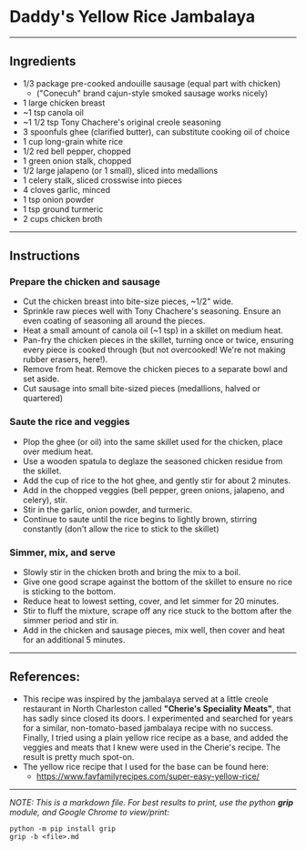 # Daddy's Yellow Rice Jambalaya

***
## Ingredients
+ 1/3 package pre-cooked andouille sausage (equal part with chicken)
  + ("Conecuh" brand cajun-style smoked sausage works nicely)
+ 1 large chicken breast
+ ~1 tsp canola oil
+ ~1 1/2 tsp Tony Chachere's original creole seasoning
+ 3 spoonfuls ghee (clarified butter), can substitute cooking oil of choice
+ 1 cup long-grain white rice
+ 1/2 red bell pepper, chopped
+ 1 green onion stalk, chopped
+ 1/2 large jalapeno (or 1 small), sliced into medallions
+ 1 celery stalk, sliced crosswise into pieces
+ 4 cloves garlic, minced
+ 1 tsp onion powder
+ 1 tsp ground turmeric
+ 2 cups chicken broth
***
## Instructions

### Prepare the chicken and sausage
+ Cut the chicken breast into bite-size pieces, ~1/2" wide.
+ Sprinkle raw pieces well with Tony Chachere's seasoning.  Ensure an even coating of seasoning all around the pieces.
+ Heat a small amount of canola oil (~1 tsp) in a skillet on medium heat.
+ Pan-fry the chicken pieces in the skillet, turning once or twice, ensuring every piece is cooked through (but not overcooked! We're not making rubber erasers, here!).
+ Remove from heat. Remove the chicken pieces to a separate bowl and set aside.
+ Cut sausage into small bite-sized pieces (medallions, halved or quartered)

### Saute the rice and veggies
+ Plop the ghee (or oil) into the same skillet used for the chicken, place over medium heat.
+ Use a wooden spatula to deglaze the seasoned chicken residue from the skillet.
+ Add the cup of rice to the hot ghee, and gently stir for about 2 minutes.
+ Add in the chopped veggies (bell pepper, green onions, jalapeno, and celery), stir.
+ Stir in the garlic, onion powder, and turmeric.
+ Continue to saute until the rice begins to lightly brown, stirring constantly (don't allow the rice to stick to the skillet)

### Simmer, mix, and serve
+ Slowly stir in the chicken broth and bring the mix to a boil.
+ Give one good scrape against the bottom of the skillet to ensure no rice is sticking to the bottom.
+ Reduce heat to lowest setting, cover, and let simmer for 20 minutes.
+ Stir to fluff the mixture, scrape off any rice stuck to the bottom after the simmer period and stir in.
+ Add in the chicken and sausage pieces, mix well, then cover and heat for an additional 5 minutes.

***
## References:

+ This recipe was inspired by the jambalaya served at a little creole restaurant in North Charleston called **"Cherie's Speciality Meats"**, that has sadly since closed its doors. I experimented and searched for years for a similar, non-tomato-based jambalaya recipe with no success. Finally, I tried using a plain yellow rice recipe as a base, and added the veggies and meats that I knew were used in the Cherie's recipe. The result is pretty much spot-on.
+ The yellow rice recipe that I used for the base can be found here:
  + https://www.favfamilyrecipes.com/super-easy-yellow-rice/


***
*NOTE: This is a markdown file. For best results to print, use the python **grip** module, and Google Chrome to view/print:*
```console
python -m pip install grip
grip -b <file>.md
```
